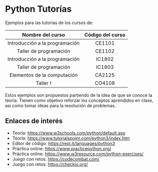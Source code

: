 # Python Tutorías

Ejemplos para las tutorias de los cursos de:

|        Nombre del curso        | Código del curso |
|:------------------------------:|:----------------:|
| Introducción a la programación |      CE1101      |
|     Taller de programación     |      CE1102      |
| Introducción a la programación |      IC1802      |
|     Taller de programación     |      IC1803      |
|   Elementos de la computación  |      CA2125      |
|            Taller I            |      CO4108      |

Estos ejemplos son propuestos partiendo de la idea de que se conoce la teoría. Tienen como objetivo reforzar los conceptos aprendidos en clase, así como tomar ideas para la resolución de problemas.

## Enlaces de interés
* Teoría: https://www.w3schools.com/python/default.asp
* Teoría: https://www.tutorialspoint.com/python3/index.htm
* Editor de código: https://repl.it/languages/python3
* Práctica online: https://www.practicepython.org/
* Práctica online: https://www.w3resource.com/python-exercises/
* Juego con retos: https://codecombat.com/
* Juego con retos: https://checkio.org/
